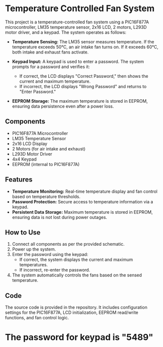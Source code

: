 
# Temperature Controlled Fan System

This project is a temperature-controlled fan system using a PIC16F877A microcontroller, LM35 temperature sensor, 2x16 LCD, 2 motors, L293D motor driver, and a keypad. The system operates as follows:

- **Temperature Sensing:** The LM35 sensor measures temperature. If the temperature exceeds 50°C, an air intake fan turns on. If it exceeds 60°C, both intake and exhaust fans activate.
  
- **Keypad Input:** A keypad is used to enter a password. The system prompts for a password and verifies it:
  - If correct, the LCD displays "Correct Password," then shows the current and maximum temperature.
  - If incorrect, the LCD displays "Wrong Password" and returns to "Enter Password."

- **EEPROM Storage:** The maximum temperature is stored in EEPROM, ensuring data persistence even after a power loss.

## Components

- PIC16F877A Microcontroller
- LM35 Temperature Sensor
- 2x16 LCD Display
- 2 Motors (for air intake and exhaust)
- L293D Motor Driver
- 4x4 Keypad
- EEPROM (internal to PIC16F877A)

## Features

- **Temperature Monitoring:** Real-time temperature display and fan control based on temperature thresholds.
- **Password Protection:** Secure access to temperature information via a keypad.
- **Persistent Data Storage:** Maximum temperature is stored in EEPROM, ensuring data is not lost during power outages.

## How to Use

1. Connect all components as per the provided schematic.
2. Power up the system.
3. Enter the password using the keypad:
   - If correct, the system displays the current and maximum temperatures.
   - If incorrect, re-enter the password.
4. The system automatically controls the fans based on the sensed temperature.


## Code

The source code is provided in the repository. It includes configuration settings for the PIC16F877A, LCD initialization, EEPROM read/write functions, and fan control logic.

# The password for keypad is "5489"

